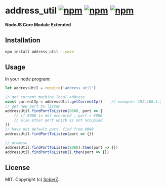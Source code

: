 # address_util [![npm](https://img.shields.io/npm/v/address_util.svg)](https://www.npmjs.com/package/address_util) [![npm](https://img.shields.io/npm/dm/address_util.svg)](https://www.npmjs.com/package/address_util) [![npm](https://img.shields.io/npm/l/address_util.svg)](LICENSE)
#### NodeJS Core Module Extended

## Installation

```bash
npm install address_util --save
```

## Usage

In your node program:

```js
let addressUtil = require('address_util')

// get current machine local address
const currentIp = addressUtil.getCurrentIp()    // example: 192.168.1.2
// get new port to listen
addressUtil.findPortToListen(8080, port => {
    // if 8080 is not occupied , port > 8080
    // else other port which is not occupied
})
// have not default port, find from 8080
addressUtil.findPortToListen(port => {})

// promise
addressUtil.findPortToListen(8080).then(port => {})
addressUtil.findPortToListen().then(port => {})
```

## License

MIT. Copyright (c) [SoberZ](https://www.soberz.cn).